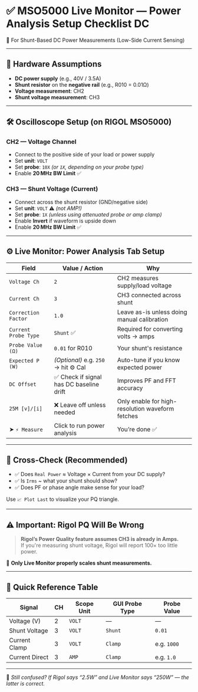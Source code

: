 # ✅ MSO5000 Live Monitor — Power Analysis Setup Checklist DC
🧪 For Shunt-Based DC Power Measurements (Low-Side Current Sensing)

---

## 🧰 Hardware Assumptions

- **DC power supply** (e.g., 40V / 3.5A)
- **Shunt resistor** on the **negative rail** (e.g., R010 = 0.01Ω)
- **Voltage measurement**: CH2
- **Shunt voltage measurement**: CH3

---

## 🛠 Oscilloscope Setup (on RIGOL MSO5000)

### CH2 — Voltage Channel
- Connect to the positive side of your load or power supply
- Set **unit**: `VOLT`
- Set **probe**: `10X` *(or `1X`, depending on your probe type)*
- Enable **20 MHz BW Limit** ✅

### CH3 — Shunt Voltage (Current)
- Connect across the shunt resistor (GND/negative side)
- Set **unit**: `VOLT` ⚠️ *(not AMP!)*
- Set **probe**: `1X` *(unless using attenuated probe or amp clamp)*
- Enable **Invert** if waveform is upside down
- Enable **20 MHz BW Limit** ✅

---

## ⚙️ Live Monitor: Power Analysis Tab Setup

| Field                | Value / Action                          | Why                                                   |
|----------------------|-----------------------------------------|--------------------------------------------------------|
| `Voltage Ch`         | `2`                                     | CH2 measures supply/load voltage                      |
| `Current Ch`         | `3`                                     | CH3 connected across shunt                            |
| `Correction Factor`  | `1.0`                                   | Leave as-is unless doing manual calibration           |
| `Current Probe Type` | `Shunt` ✅                               | Required for converting volts → amps                  |
| `Probe Value (Ω)`    | `0.01` for R010                         | Your shunt's resistance                               |
| `Expected P (W)`     | *(Optional)* e.g. `250` → hit ⚙ Cal     | Auto-tune if you know expected power                  |
| `DC Offset`          | ✅ Check if signal has DC baseline drift | Improves PF and FFT accuracy                          |
| `25M [v]/[i]`        | ❌ Leave off unless needed               | Only enable for high-resolution waveform fetches      |
| ➤ `⚡ Measure`        | Click to run power analysis             | You’re done ✅                                         |

---

## 🧾 Cross-Check (Recommended)

- ✅ Does `Real Power` ≈ Voltage × Current from your DC supply?
- ✅ Is `Irms` ~ what your shunt should show?
- ✅ Does PF or phase angle make sense for your load?

Use `📈 Plot Last` to visualize your PQ triangle.

---

## ⚠️ Important: Rigol PQ Will Be Wrong

> **Rigol’s Power Quality feature assumes CH3 is already in Amps.**  
> If you're measuring shunt voltage, Rigol will report 100× too little power.

📌 **Only Live Monitor properly scales shunt measurements.**

---

## 🏁 Quick Reference Table

| Signal           | CH | Scope Unit | GUI Probe Type | Probe Value |
|------------------|----|-------------|----------------|-------------|
| Voltage (V)      | 2  | `VOLT`      | —              | —           |
| Shunt Voltage    | 3  | `VOLT`      | `Shunt`        | `0.01`      |
| Current Clamp    | 3  | `VOLT`      | `Clamp`        | e.g. `1000` |
| Current Direct   | 3  | `AMP`       | `Clamp`        | e.g. `1.0`  |

---

🧠 *Still confused? If Rigol says “2.5W” and Live Monitor says “250W” — the latter is correct.*

